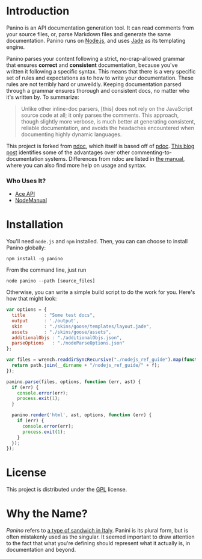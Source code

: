 # Introduction

Panino is an API documentation generation tool. It can read comments from your source files, or, parse Markdown files and generate the same documentation. Panino runs on [Node.js](http://www.nodejs.org), and uses [Jade](http://jade-lang.com/) as its templating engine.

Panino parses your content following a strict, no-crap-allowed grammar that ensures **correct** and **consistent** documentation, because you've written it following a specific syntax. This means that there is a very specific set of rules and expectations as to how to write your documentation. These rules are not terribly hard or unweildly. Keeping documentation parsed through a grammar ensures thorough and consistent docs, no matter who it's written by. To summarize: 

> Unlike other inline-doc parsers, [this] does not rely on the JavaScript source code at all; it only parses the comments. This approach, though slightly more verbose, is much better at generating consistent, reliable documentation, and avoids the headaches encountered when documenting highly dynamic languages.

This project is forked from [ndoc](https://github.com/nodeca/ndoc), which itself is based off of [pdoc](https://github.com/tobie/pdoc). [This blog post](http://andrewdupont.net/2008/11/16/pdoc-inline-documentation-for-prototype/) identifies some of the advantages over other commenting-to-documentation systems. Differences from ndoc are listed in [the manual](http://gjtorikian.github.com/panino-docs/), where you can also find more help on usage and syntax.

### Who Uses It?

* [Ace API](http://ace.ajax.org/api)
* [NodeManual](http://www.nodemanual.org)

# Installation

You'll need `node.js` and `npm` installed. Then, you can can choose to install Panino globally:

    npm install -g panino

From the command line, just run

    node panino --path [source_files]

Otherwise, you can write a simple build script to do the work for you. Here's how that might look:

```javascript
var options = {
  title       : "Some test docs",
  output      : './output',
  skin        : "./skins/goose/templates/layout.jade",
  assets      : "./skins/goose/assets",
  additionalObjs : "./additionalObjs.json",
  parseOptions   : "./nodeParseOptions.json"
};

var files = wrench.readdirSyncRecursive("./nodejs_ref_guide").map(function(f) {
  return path.join(__dirname + "/nodejs_ref_guide/" + f);
});

panino.parse(files, options, function (err, ast) {
  if (err) {
    console.error(err);
    process.exit(1);
  }

  panino.render('html', ast, options, function (err) {
    if (err) {
      console.error(err);
      process.exit(1);
    }
  });
});
```

# License

This project is distributed under the [GPL](https://github.com/gjtorikian/panino-docs/blob/master/LICENSE) license.

# Why the Name?

_Panino_ refers to [a type of sandwich in Italy](http://en.wikipedia.org/wiki/Panini_\(sandwich\)#Terminology). Panini is its plural form, but is often mistakenly used as the singular. It seemed important to draw attention to the fact that what you're defining should represent what it actually is, in documentation and beyond.